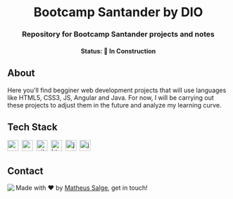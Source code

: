 <h1 align="center">
	Bootcamp Santander by DIO
</h1>

<h3 align="center">
	Repository for Bootcamp Santander projects and notes
</h3>

<h4 align="center">
	Status: 🚧 In Construction
</h4>

## About
Here you'll find begginer web development projects that will use languages like HTML5, CSS3, JS, Angular and Java.
For now, I will be carrying out these projects to adjust them in the future and analyze my learning curve.

## Tech Stack
<img src="https://img.shields.io/badge/Angular-05122A?style=flat&logo=angular" alt="angular Badge" height="25">&nbsp;
<img src="https://img.shields.io/badge/Css3-05122A?style=flat&logo=css3" alt="css3 Badge" height="25">&nbsp;
<img src="https://img.shields.io/badge/Git-05122A?style=flat&logo=git" alt="git Badge" height="25">&nbsp;
<img src="https://img.shields.io/badge/Html5-05122A?style=flat&logo=html5" alt="html5 Badge" height="25">&nbsp;
<img src="https://img.shields.io/badge/Java-05122A?style=flat&logo=java" alt="java Badge" height="25">&nbsp;
<img src="https://img.shields.io/badge/Javascript-05122A?style=flat&logo=javascript" alt="javascript Badge" height="25">&nbsp;

## Contact
<img align="left" src="https://avatars.githubusercontent.com/MTHSalge?size=100">

Made with ❤️ by [Matheus Salge](https://github.com/MTHSalge), get in touch!


<br clear="left"/>
